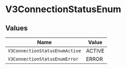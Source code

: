 # V3ConnectionStatusEnum


## Values

| Name                           | Value                          |
| ------------------------------ | ------------------------------ |
| `V3ConnectionStatusEnumActive` | ACTIVE                         |
| `V3ConnectionStatusEnumError`  | ERROR                          |